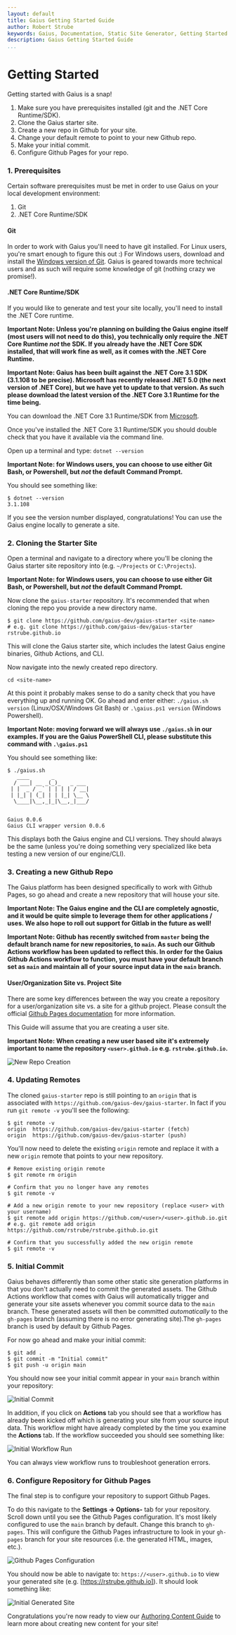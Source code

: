 ```yaml
---
layout: default
title: Gaius Getting Started Guide
author: Robert Strube
keywords: Gaius, Documentation, Static Site Generator, Getting Started
description: Gaius Getting Started Guide
...
```


# Getting Started

Getting started with Gaius is a snap!

1. Make sure you have prerequisites installed (git and the .NET Core Runtime/SDK).
1. Clone the Gaius starter site.
1. Create a new repo in Github for your site.
1. Change your default remote to point to your new Github repo.
1. Make your initial commit.
1. Configure Github Pages for your repo.

### 1. Prerequisites

Certain software prerequisites must be met in order to use Gaius on your local development environment:

1. Git
2. .NET Core Runtime/SDK

#### Git

In order to work with Gaius you'll need to have git installed. For Linux users, you're smart enough to figure this out :) For Windows users, download and install the [Windows version of Git](https://git-scm.com/download/win).  Gaius is geared towards more technical users and as such will require some knowledge of git (nothing crazy we promise!).

#### .NET Core Runtime/SDK

If you would like to generate and test your site locally, you'll need to install the .NET Core runtime.

**Important Note: Unless you're planning on building the Gaius engine itself (most users will not need to do this), you technically only require the .NET Core Runtime *not* the SDK.  If you already have the .NET Core SDK installed, that will work fine as well, as it comes with the .NET Core Runtime.**

**Important Note: Gaius has been built against the .NET Core 3.1 SDK (3.1.108 to be precise).  Microsoft has recently released .NET 5.0 (the next version of .NET Core), but we have yet to update to that version.  As such please download the latest version of the .NET Core 3.1 Runtime for the time being.**

You can download the .NET Core 3.1 Runtime/SDK from [Microsoft](https://dotnet.microsoft.com/download/dotnet-core/3.1).

Once you've installed the .NET Core 3.1 Runtime/SDK you should double check that you have it available via the command line.

Open up a terminal and type: `dotnet --version`

**Important Note: for Windows users, you can choose to use either Git Bash, or Powershell, but *not* the default Command Prompt.**

You should see something like:

```
$ dotnet --version
3.1.108
```

If you see the version number displayed, congratulations! You can use the Gaius engine locally to generate a site.

### 2. Cloning the Starter Site

Open a terminal and navigate to a directory where you'll be cloning the Gaius starter site repository into (e.g. `~/Projects` or `C:\Projects`).

**Important Note: for Windows users, you can choose to use either Git Bash, or Powershell, but *not* the default Command Prompt.**

Now clone the `gaius-starter` repository.  It's recommended that when cloning the repo you provide a new directory name.

```
$ git clone https://github.com/gaius-dev/gaius-starter <site-name>
# e.g. git clone https://github.com/gaius-dev/gaius-starter rstrube.github.io
```

This will clone the Gaius starter site, which includes the latest Gaius engine binaries, Github Actions, and CLI.

Now navigate into the newly created repo directory.

```
cd <site-name>
```
At this point it probably makes sense to do a sanity check that you have everything up and running OK.  Go ahead and enter either: `./gaius.sh version` (Linux/OSX/Windows Git Bash) or `.\gaius.ps1 version` (Windows Powershell).

**Important Note: moving forward we will always use `./gaius.sh` in our examples.  If you are the Gaius PowerShell CLI, please substitute this command with `.\gaius.ps1`**

You should see something like:

```
$ ./gaius.sh
   ____       _           
  / ___| __ _(_)_   _ ___ 
 | |  _ / _` | | | | / __|
 | |_| | (_| | | |_| \__ \
  \____|\__,_|_|\__,_|___/
                          

Gaius 0.0.6
Gaius CLI wrapper version 0.0.6
```

This displays both the Gaius engine and CLI versions.  They should always be the same (unless you're doing something very specialized like beta testing a new version of our engine/CLI).

### 3. Creating a new Github Repo

The Gaius platform has been designed specifically to work with Github Pages, so go ahead and create a new repository that will house your site.

**Important Note: The Gaius engine and the CLI are completely agnostic, and it would be quite simple to leverage them for other applications / uses.  We also hope to roll out support for Gitlab in the future as well!**

**Important Note: Github has recently switched from `master` being the default branch name for new repositories, to `main`.  As such our Github Actions workflow has been updated to reflect this.  In order for the Gaius Github Actions workflow to function, you must have your default branch set as `main` and maintain all of your source input data in the `main` branch.**

#### User/Organization Site vs. Project Site

There are some key differences between the way you create a repository for a user/organization site vs. a site for a github project. Please consult the official [Github Pages documentation](https://docs.github.com/en/free-pro-team@latest/github/working-with-github-pages/creating-a-github-pages-site) for more information.

This Guide will assume that you are creating a user site.

**Important Note: When creating a new user based site it's extremely important to name the repository `<user>.github.io` e.g. `rstrube.github.io`.**

![New Repo Creation](/gaius-docs/images/guides/getting-started/new-repo.png)

### 4. Updating Remotes

The cloned `gaius-starter` repo is still pointing to an `origin` that is associated with `https://github.com/gaius-dev/gaius-starter`.  In fact if you run `git remote -v` you'll see the following:

```
$ git remote -v 
origin  https://github.com/gaius-dev/gaius-starter (fetch)
origin  https://github.com/gaius-dev/gaius-starter (push)
```
You'll now need to delete the existing `origin` remote and replace it with a new `origin` remote that points to your new repository.

```
# Remove existing origin remote
$ git remote rm origin

# Confirm that you no longer have any remotes
$ git remote -v

# Add a new origin remote to your new repository (replace <user> with your username)
$ git remote add origin https://github.com/<user>/<user>.github.io.git
# e.g. git remote add origin https://github.com/rstrube/rstrube.github.io.git

# Confirm that you successfully added the new origin remote
$ git remote -v
```
### 5. Initial Commit

Gaius behaves differently than some other static site generation platforms in that you don't actually need to commit the generated assets.  The Github Actions workflow that comes with Gaius will automatically trigger and generate your site assets whenever you commit source data to the `main` branch.  These generated assets will then be committed *automatically* to the `gh-pages` branch (assuming there is no error generating site).The `gh-pages` branch is used by default by Github Pages.

For now go ahead and make your initial commit:

```
$ git add .
$ git commit -m "Initial commit"
$ git push -u origin main
```
You should now see your initial commit appear in your `main` branch within your repository:

![Initial Commit](/gaius-docs/images/guides/getting-started/initial-commit.png)

In addition, if you click on **Actions** tab you should see that a workflow has already been kicked off which is generating your site from your source input data.  This workflow might have already completed by the time you examine the **Actions** tab.  If the workflow succeeded you should see something like:

![Initial Workflow Run](/gaius-docs/images/guides/getting-started/initial-workflow-run.png)

You can always view workflow runs to troubleshoot generation errors.

### 6. Configure Repository for Github Pages

The final step is to configure your repository to support Github Pages.

To do this navigate to the **Settings -> Options-** tab for your repository.  Scroll down until you see the Github Pages configuration.  It's most likely configured to use the `main` branch by default.  Change this branch to `gh-pages`.  This will configure the Github Pages infrastructure to look in your `gh-pages` branch for your site resources (i.e. the generated HTML, images, etc.).

![Github Pages Configuration](/gaius-docs/images/guides/getting-started/gh-pages-config.png)

You should now be able to navigate to: `https://<user>.github.io` to view your generated site (e.g. [https://rstrube.github.io]).  It should look something like:

![Initial Generated Site](/gaius-docs/images/guides/getting-started/initial-generated-site.png)

Congratulations you're now ready to view our [Authoring Content Guide](/gaius-docs/guides/authoring-content.html) to learn more about creating new content for your site!
